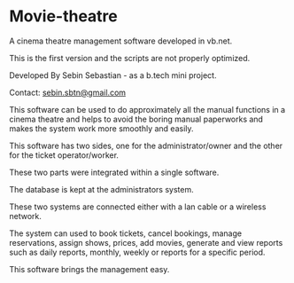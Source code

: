 # Movie-theatre

A cinema theatre management software developed in vb.net.

This is the first version and the scripts are not properly optimized.

Developed By Sebin Sebastian - as a b.tech mini project.

Contact: sebin.sbtn@gmail.com

This software can be used to do approximately all the manual functions in a cinema theatre and helps to avoid the boring manual paperworks and makes the system work more smoothly and easily.

This software has two sides, one for the administrator/owner and the other for the ticket operator/worker.

These two parts were integrated within a single software. 

The database is kept at the administrators system.

These two systems are connected either with a lan cable or a wireless network.

The system can used to book tickets, cancel bookings, manage reservations, assign shows, prices, add movies, generate and view reports such as daily reports, monthly, weekly or reports for a specific period.

This software brings the management easy.
